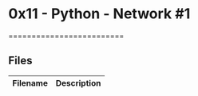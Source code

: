 # 0x11 - Python - Network #1
=========================
## Files

| Filename | Description |
| -------- | ----------- |
